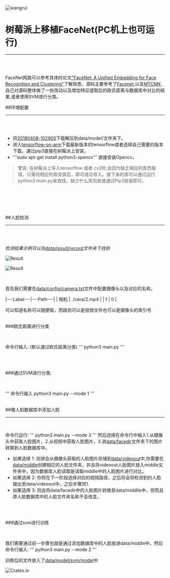 
![wangrui](https://img.shields.io/wercker/ci/wercker/docs.svg)

# 树莓派上移植FaceNet(PC机上也可运行)

--------------------
<br>
<br>

FaceNet网路可以参考具体的论文["FaceNet: A Unified Embedding for Face Recognition and Clustering"](http://arxiv.org/abs/1503.03832)了解熟悉，源码主要参考了[Facenet](https://github.com/davidsandberg/facenet),以及[MTCNN
](https://github.com/davidsandberg/facenet/tree/master/src/align).自己对源码整体做了一些改动以及增加特征提取后的欧氏距离与数据库中对比的结果,或者使用SVM进行分类。


##环境配置

--------------------------

<br>
<br>

- 将[20180408-102900](https://drive.google.com/open?id=1R77HmFADxe87GmoLwzfgMu_HY0IhcyBz)下载解压到data/model/文件夹下。
- 进入[tensorflow-on-arm](https://github.com/lhelontra/tensorflow-on-arm/releases)下载最新版本的tensorflow或者选择自己需要的版本下载。通过pip3直接在树莓派上安装，
- '''sudo apt-get install python3-opencv''' 直接安装Opencv，
> 警告: 在树莓派上导入tensorflow 或者 cv2时,会因为缺乏相应的库而报错，只需将相应的库安装后，即可成功导入。接下来的库可以通过运行python3 main.py来查找，缺少什么库则直接通过Pip3安装即可。

<br>
<br>
<br>
<br>

##人脸检测

---------------

<br>
<br>


*检测结果示例可以在[data/result/record](https://github.com/wangrui1996/facerecognitionRaspberry/blob/master/data/result/record)文件夹下找到*

![Result](data/result/record/f.gif)

![Result](data/result/record/相机.gif)

<br>

首先我们需要在[data/config/camera.txt](https://github.com/wangrui1996/facerecognitionRaspberry/blob/master/data/config/camera.txt)文件中配置摄像头以及对应的名称。

|---Label---|---Path---|
| 相机   |   ./cera/2.mp4 |
|   f   |    0   |

可以知道名称可以随便取，而路劲可以是视频文件也可以是摄像头的索引号
<br>
<br>

###欧氏距离进行分类



<br>

命令行输入:  (默认通过欧氏距离分类)
'''
python3 main.py 
'''

<br>
<br>

###通过SVM进行分类:



<br>

'''
命令行输入 python3 main.py --mode 1 
'''
<br>
<br>

##像人脸数据库中添加人脸

---------------

<br>

命令行运行:
'''
python3 main.py --mode 3
'''
然后选择在命令行中输入1.从摄像头中获取人脸图片，2.从视频中获取人脸图片，3.讲[data/facedir](https://github.com/wangrui1996/facerecognitionRaspberry/blob/master/data/facedir)文件夹下的图片转换到人脸数据库中。
- 如果选择 1:
则讲会从摄像头获取的人脸图片存储到[data/videoout](https://github.com/wangrui1996/facerecognitionRaspberry/blob/master/data/videoout)中,你需要在[data/middle](https://github.com/wangrui1996/facerecognitionRaspberry/blob/master/data/middle)创建相应的人脸文件夹，并且将videoout人脸图片放入middle文件夹中，因为数据库人脸读取是读取middle中的人脸图片进行对比。
- 如果选择 2:
你将在下一阶段选择对应的视频路径，之后将会将检测到的人脸输出至data/videoout中，之后步骤同1.
- 如果选择 3:
则会将data/facedir中的人脸图片转换至data/middlle中，但而且原人脸数据库中的人脸文件夹名称不会改变。

<br>
<br>

###通过svm进行训练



<br>

我们需要通过前一步骤也就是通过添加数据库中的人脸放进data/middle中，然后命令行输入:
'''
python3 main.py --mode 2
'''

训练后的文件放入了[data/model/svm/model](https://github.com/wangrui1996/facerecognitionRaspberry/blob/master/data/model/svm/model)中



![Crates.io](https://img.shields.io/crates/l/rustc-serialize.svg)
